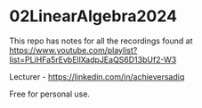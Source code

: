 # 02LinearAlgebra2024
This repo has notes for all the recordings found at https://www.youtube.com/playlist?list=PLiHFa5rEvbEllXadpJEaQS6D13bUf2-W3

Lecturer -  https://linkedin.com/in/achieversadiq

Free for personal use.
